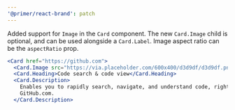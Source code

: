 ```yaml
---
'@primer/react-brand': patch
---
```


Added support for `Image` in the `Card` component. The new `Card.Image` child is optional, and can be used alongside a `Card.Label`. Image aspect ratio can be the `aspectRatio` prop.

```jsx
<Card href="https://github.com">
  <Card.Image src="https://via.placeholder.com/600x400/d3d9df/d3d9df.png" aspectRatio="16:9" alt=" "/>
  <Card.Heading>Code search & code view</Card.Heading>
  <Card.Description>
    Enables you to rapidly search, navigate, and understand code, right from
    GitHub.com.
  </Card.Description>
```
